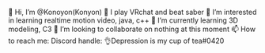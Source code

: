 👋 Hi, I’m @Konoyon(Konyon)
💬 I play VRchat and beat saber
👀 I’m interested in learning realtime motion video, java, c++
🌱 I’m currently learning 3D modeling, C3
💞️ I’m looking to collaborate on nothing at this moment
📫 How to reach me: Discord handle: 👌Depression is my cup of tea#0420

<!---
Konoyon/Konoyon is a ✨ special ✨ repository because its `README.md` (this file) appears on your GitHub profile.
You can click the Preview link to take a look at your changes.
--->
